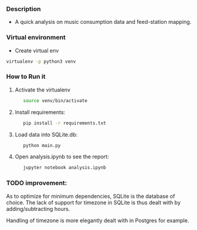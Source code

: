 ### Description
   - A quick analysis on music consumption data and feed-station mapping.

### Virtual environment
  - Create virtual env
```bash 
virtualenv -p python3 venv
```

### How to Run it
1. Activate the virtualenv
    ```bash
       source venv/bin/activate
    ```
1. Install requirements:
    ```bash
       pip install -r requirements.txt
     ``` 
1. Load data into SQLite.db:
    ```bash
       python main.py
     ```
1. Open analysis.ipynb to see the report:
    ```bash
       jupyter notebook analysis.ipynb
     ```
   
### TODO improvement:

As to optimize for minimum dependencies, SQLite is the database of choice. The lack of support for timezone in SQLite is thus dealt 
with by adding/subtracting hours.

Handling of timezone is more elegantly dealt with in Postgres for example.